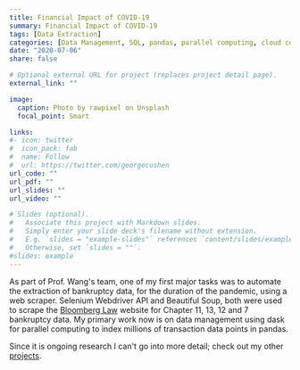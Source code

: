 ```yaml
---
title: Financial Impact of COVID-19
summary: Financial Impact of COVID-19
tags: [Data Extraction]
categories: [Data Management, SQL, pandas, parallel computing, cloud computing]
date: "2020-07-06"
share: false

# Optional external URL for project (replaces project detail page).
external_link: ""

image:
  caption: Photo by rawpixel on Unsplash
  focal_point: Smart

links:
#- icon: twitter
#  icon_pack: fab
#  name: Follow
#  url: https://twitter.com/georgecushen
url_code: ""
url_pdf: ""
url_slides: ""
url_video: ""

# Slides (optional).
#   Associate this project with Markdown slides.
#   Simply enter your slide deck's filename without extension.
#   E.g. `slides = "example-slides"` references `content/slides/example-slides.md`.
#   Otherwise, set `slides = ""`.
#slides: example
---
```


As part of Prof. Wang's team, one of my first major tasks was to automate the extraction of bankruptcy data, for the duration of the pandemic, using a web scraper. Selenium Webdriver API and Beautiful Soup, both were used to scrape the [Bloomberg Law](https://news.bloomberglaw.com/) website for Chapter 11, 13, 12 and 7 bankruptcy data. My primary work now is on data management using dask for parallel computing to index millions of transaction data points in pandas.

Since it is ongoing research I can't go into more detail; check out my other [projects](https://www.nalingadihoke.com/#projects).

